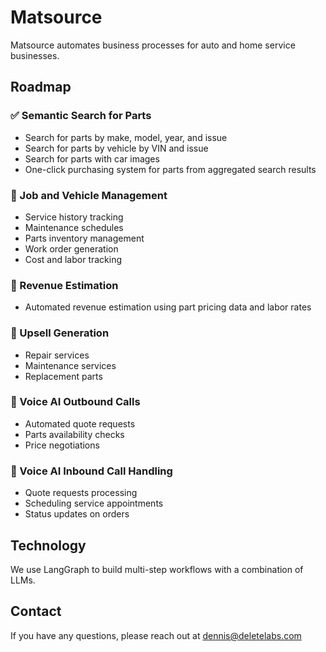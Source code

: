 # Matsource

Matsource automates business processes for auto and home service businesses.

## Roadmap

### ✅ Semantic Search for Parts
- Search for parts by make, model, year, and issue
- Search for parts by vehicle by VIN and issue  
- Search for parts with car images
- One-click purchasing system for parts from aggregated search results

### 🔲 Job and Vehicle Management
- Service history tracking
- Maintenance schedules
- Parts inventory management
- Work order generation
- Cost and labor tracking

### 🔲 Revenue Estimation
- Automated revenue estimation using part pricing data and labor rates

### 🔲 Upsell Generation
- Repair services
- Maintenance services  
- Replacement parts

### 🔲 Voice AI Outbound Calls
- Automated quote requests
- Parts availability checks
- Price negotiations

### 🔲 Voice AI Inbound Call Handling  
- Quote requests processing
- Scheduling service appointments
- Status updates on orders

## Technology

We use LangGraph to build multi-step workflows with a combination of LLMs.

## Contact

If you have any questions, please reach out at dennis@deletelabs.com
